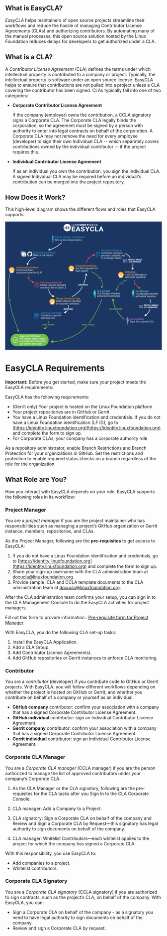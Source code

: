 ## What is EasyCLA?

_EasyCLA_ helps maintainers of open source projects streamline their workflows and reduce the hassle of managing Contributor License Agreements \(CLAs\) and authorizing contributors. By automating many of the manual processes, this open source solution hosted by the Linux Foundation reduces delays for developers to get authorized under a CLA.

## What is a CLA?

A _Contributor License Agreement_ \(CLA\) defines the terms under which intellectual property is contributed to a company or project. Typically, the intellectual property is software under an open source license. EasyCLA helps to ensure that contributions are not pulled into a project unless a CLA covering the contributor has been signed. CLAs typically fall into one of two categories:
* **Corporate Contributor License Agreement**

  If the company \(employer\) owns the contribution, a CCLA signatory signs a Corporate CLA. The Corporate CLA legally binds the corporation, so the agreement must be signed by a person with authority to enter into legal contracts on behalf of the corporation. A Corporate CLA may not remove the need for every employee \(developer\) to sign their own Individual CLA -- which separately covers contributions owned by the individual contributor -- if the project requires this.

* **Individual Contributor License Agreement**

  If as an individual you own the contribution, you sign the Individual CLA. A signed Individual CLA may be required before an individual's contribution can be merged into the project repository.

## How Does it Work?

This high-level diagram shows the different flows and roles that EasyCLA supports:

![CLA Diagram](imgs/cla_diagram_v8.png)

# EasyCLA Requirements

**Important:** Before you get started, make sure your project meets the EasyCLA requirements:

EasyCLA has the following requirements:

* \(Gerrit only\) Your project is hosted on the Linux Foundation platform
* Your project repositories are in GitHub or Gerrit
* You have a Linux Foundation identification and credentials. If you do not have a Linux Foundation identification \(LF ID\), go to [https://identity.linuxfoundation.org](https://identity.linuxfoundation.org) and complete the form to sign up.
* For Corporate CLAs, your company has a corporate authority role

As a repository administrator, enable Branch Restrictions and Branch Protection for your organizations in GitHub. Set the restrictions and protection to enable required status checks on a branch regardless of the role for the organization.

## What Role are You?

How you interact with EasyCLA depends on your role. EasyCLA supports the following roles in its workflow:

### Project Manager

You are a _project manager_ if you are the project maintainer who has responsibilities such as managing a project’s GitHub organization or Gerrit instance, members, repositories, and CLAs.

As the Project Manager, following are the **pre-requisites** to get access to EasyCLA:

1. If you do not have a Linux Foundation identification and credentials, go to [https://identity.linuxfoundation.org](https://identity.linuxfoundation.org) and complete the form to sign up.
2. Share your sign-up username with the CLA administration team at [docucla@linuxfoundation.org](mailto:docucla@linuxfoundation.org).
3. Provide sample ICLA and CCLA template documents to the CLA administration team at [docucla@linuxfoundation.org](mailto:docucla@linuxfoundation.org).

After the CLA administration team confirms your setup, you can sign in to the CLA Management Console to do the EasyCLA activities for project managers.

Fill out this form to provide information : [Pre-requisite form for Project Manager](https://forms.gle/RuUgDKVg6m6Lj7LBA)

With EasyCLA, you do the following CLA set-up tasks:

1. Install the EasyCLA Application.
2. Add a CLA Group.
3. Add Contributor License Agreements).
4. Add GitHub repositories or Gerrit instances to enforce CLA monitoring.

### Contributor

You are a _contributor_ \(developer\) if you contribute code to GitHub or Gerrit projects. With EasyCLA, you will follow different workflows depending on whether the project is hosted on GitHub or Gerrit, and whether you contribute on behalf of a company or yourself as an individual:

* **GitHub company** contributor: confirm your association with a company that has a signed Corporate Contributor License Agreement.
* **GitHub individual** contributor: sign an Individual Contributor License Agreement.
* **Gerrit company** contributor: confirm your association with a company that has a signed Corporate Contributor License Agreement.
* **Gerrit individual** contributor: sign an Individual Contributor License Agreement.

### Corporate CLA Manager

You are a _Corporate CLA manager_ \(CCLA manager\) if you are the person authorized to manage the list of approved contributors under your company’s Corporate CLA.

1. As the CLA Manager or the CLA signatory, following are the pre-requisites for the CLA tasks after you Sign In to the CLA Corporate Console:

1. CLA manager: Add a Company to a Project.
1. CLA signatory: Sign a Corporate CLA on behalf of the company and Review and Sign a Corporate CLA by Request—this signatory has legal authority to sign documents on behalf of the company.

1. CLA manager: Whitelist Contributors—each whitelist applies to the project for which the company has signed a Corporate CLA.

With this responsibility, you use EasyCLA to:

* Add companies to a project.
* Whitelist contributors.

### Corporate CLA Signatory

You are a _Corporate CLA signatory_ \(CCLA signatory\) if you are authorized to sign contracts, such as the project’s CLA, on behalf of the company. With EasyCLA, you can:

* Sign a Corporate CLA on behalf of the company - as a signatory you need to have legal authority to sign documents on behalf of the company.
* Review and sign a Corporate CLA by request.

